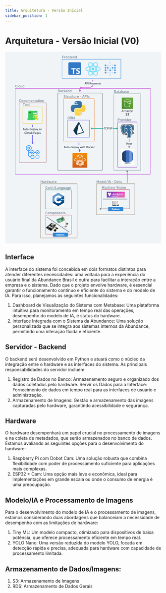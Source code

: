 ```yaml
---
title: Arquitetura - Versão Inicial
sidebar_position: 1
---
```


# Arquitetura - Versão Inicial (V0)

![Arquitetura](https://raw.githubusercontent.com/Inteli-College/2024-2A-T02-EC11-G03/b4d3f83334a149af1677000dc77a366707d686d8/docs/static/img/sprint-1/architecture.png)
## Interface
A interface do sistema foi concebida em dois formatos distintos para atender diferentes necessidades: uma voltada para a experiência do usuário final da Abundance Brasil e outra para facilitar a interação entre a empresa e o sistema. Dado que o projeto envolve hardware, é essencial garantir o funcionamento contínuo e eficiente do sistema e do modelo de IA. Para isso, planejamos as seguintes funcionalidades:
1. Dashboard de Visualização do Sistema com Metabase: Uma plataforma intuitiva para monitoramento em tempo real das operações, desempenho do modelo de IA, e status do hardware.
2. Interface Integrada com o Sistema da Abundance: Uma solução personalizada que se integra aos sistemas internos da Abundance, permitindo uma interação fluida e eficiente.

## Servidor - Backend
O backend será desenvolvido em Python e atuará como o núcleo da integração entre o hardware e as interfaces do sistema. As principais responsabilidades do servidor incluem:
1. Registro de Dados no Banco: Armazenamento seguro e organizado dos dados coletados pelo hardware.
Servir os Dados para a Interface: Fornecimento de dados em tempo real para as interfaces de usuário e administração.
2. Armazenamento de Imagens: Gestão e armazenamento das imagens capturadas pelo hardware, garantindo acessibilidade e segurança.

## Hardware
O hardware desempenhará um papel crucial no processamento de imagens e na coleta de metadados, que serão armazenados no banco de dados. Estamos avaliando as seguintes opções para o desenvolvimento do hardware:
1. Raspberry Pi com Dobot Cam: Uma solução robusta que combina flexibilidade com poder de processamento suficiente para aplicações mais complexas.
2. ESP32 + Cam: Uma opção mais leve e econômica, ideal para implementações em grande escala ou onde o consumo de energia é uma preocupação.


## Modelo/IA e Processamento de Imagens
Para o desenvolvimento do modelo de IA e o processamento de imagens, estamos considerando duas abordagens que balanceiam a necessidade de desempenho com as limitações de hardware:
1. Tiny ML: Um modelo compacto, otimizado para dispositivos de baixa potência, que oferece processamento eficiente em tempo real.
2. YOLO Nano: Uma versão reduzida do modelo YOLO, focada em detecção rápida e precisa, adequada para hardware com capacidade de processamento limitada.

## Armazenamento de Dados/Imagens: 
1. S3: Armazenamento de Imagens
2. RDS: Armazenamento de Dados Gerais 
